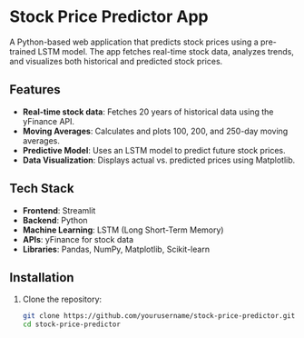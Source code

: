 # Stock Price Predictor App

A Python-based web application that predicts stock prices using a pre-trained LSTM model. The app fetches real-time stock data, analyzes trends, and visualizes both historical and predicted stock prices.

## Features
- **Real-time stock data**: Fetches 20 years of historical data using the yFinance API.
- **Moving Averages**: Calculates and plots 100, 200, and 250-day moving averages.
- **Predictive Model**: Uses an LSTM model to predict future stock prices.
- **Data Visualization**: Displays actual vs. predicted prices using Matplotlib.

## Tech Stack
- **Frontend**: Streamlit
- **Backend**: Python
- **Machine Learning**: LSTM (Long Short-Term Memory)
- **APIs**: yFinance for stock data
- **Libraries**: Pandas, NumPy, Matplotlib, Scikit-learn

## Installation

1. Clone the repository:
   ```bash
   git clone https://github.com/yourusername/stock-price-predictor.git
   cd stock-price-predictor
